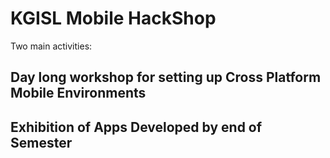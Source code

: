 # KGISL Mobile HackShop 

Two main activities:

## Day long workshop for setting up Cross Platform Mobile Environments 

## Exhibition of Apps Developed by end of Semester 
